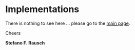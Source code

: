 # Implementations

There is nothing to see here ... please go to the [main page](https://github.com/StefanoRausch/Literate-Source-Code).

Cheers

**Stefano F. Rausch**
